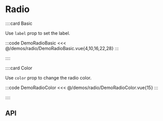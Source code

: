 <script lang="ts" setup>
import api from '@anu/component-meta/ARadio.json'
</script>

# Radio

<!-- 👉 Basic -->
::::card Basic

Use `label` prop to set the label.

:::code DemoRadioBasic
<<< @/demos/radio/DemoRadioBasic.vue{4,10,16,22,28}
:::

::::

<!-- 👉 Color -->
::::card Color

Use `color` prop to change the radio color.

:::code DemoRadioColor
<<< @/demos/radio/DemoRadioColor.vue{15}
:::

::::

<!-- 👉 API -->
## API

<Api :api="api"></Api>
